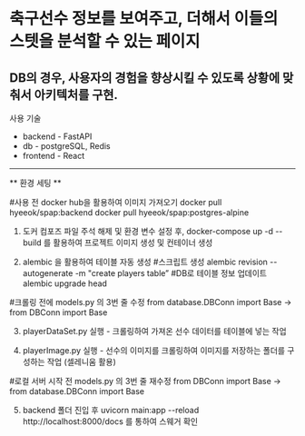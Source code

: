 # 축구선수 정보를 보여주고, 더해서 이들의 스텟을 분석할 수 있는 페이지
## DB의 경우, 사용자의 경험을 향상시킬 수 있도록 상황에 맞춰서 아키텍처를 구현.

사용 기술

* backend - FastAPI
* db - postgreSQL, Redis
* frontend - React

-----------------------------------------------------------------------------------------------------------------------------------------------------------------------------------------
** 환경 세팅 **

#사용 전 docker hub을 활용하여 이미지 가져오기
        docker pull hyeeok/spap:backend
        docker pull hyeeok/spap:postgres-alpine

1. 도커 컴포즈 파일 주석 해제 및 환경 변수 설정 후, docker-compose up -d --build 를 활용하여 프로젝트 이미지 생성 및 컨테이너 생성

2. alembic 을 활용하여 테이블 자동 생성
        #스크립트 생성
        alembic revision --autogenerate -m "create players table”
        #DB로 테이블 정보 업데이트
        alembic upgrade head 

#크롤링 전에 models.py 의 3번 줄 수정
from database.DBConn import Base -> from DBConn import Base

3. playerDataSet.py 실행 - 크롤링하여 가져온 선수 데이터를 테이블에 넣는 작업

4. playerImage.py 실행 - 선수의 이미지를 크롤링하여 이미지를 저장하는 폴더를 구성하는 작업 (셀레니움 활용)

#로컬 서버 시작 전 models.py 의 3번 줄 재수정
from DBConn import Base -> from database.DBConn import Base

5. backend 폴더 진입 후 uvicorn main:app --reload
        http://localhost:8000/docs 를 통하여 스웨거 확인

